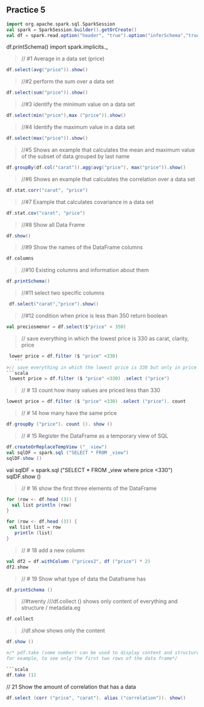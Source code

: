 ## Practice 5
```scala
import org.apache.spark.sql.SparkSession
val spark = SparkSession.builder().getOrCreate()
val df = spark.read.option("header", "true").option("inferSchema","true")csv("/home/karen/Documentos/DatosMasivosClase/BigData/Spark_DataFrame/P2-Mispriced-Diamonds.csv")
```

df.printSchema()
import spark.implicits._

>// #1 Average in a data set (price)
```scala
df.select(avg("price")).show()
```

>//#2  perform the sum over a data set
```scala
df.select(sum("price")).show()
```
>//#3 identify the minimum value on a data set
```scala
df.select(min("price"),max ("price")).show()
```
>//#4 Identify the maximum value in a data set
```scala
df.select(max("price")).show()
```
>//#5 Shows an example that calculates the mean and maximum value of the subset of data grouped by last name
```scala
df.groupBy(df.col("carat")).agg(avg("price"), max("price")).show()
```
>//#6 Shows an example that calculates the correlation over a data set
```scala
df.stat.corr("carat", "price")
```
>//#7 Example that calculates covariance in a data set
```scala
df.stat.cov("carat", "price")
```
>//#8  Show all Data Frame
```scala
df.show()
```
>//#9 Show the names of the DataFrame columns
```scala
df.columns
```
>//#10 Existing columns and information about them
```scala
df.printSchema()
```
>//#11 select two specific columns
```scala
 df.select("carat","price").show()
 ```
> //#12 condition when price is less than 350 return boolean
 ```scala
 val preciosmenor = df.select($"price" < 350)
```
> // save everything in which the lowest price is 330 as carat, clarity, price
 ```scala
  lower price = df.filter ($ "price" <330)
    ```
>// save everything in which the lowest price is 330 but only in price
 ```scala
  lowest price = df.filter ($ "price" <330) .select ("price")
  ```
      
>// # 13 count how many values ​​are priced less than 330
```scala
lowest price = df.filter ($ "price" <330) .select ("price"). count
```
 >// # 14 how many have the same price
 ```scala
 df.groupBy ("price"). count (). show ()
 ```
> // # 15 Register the DataFrame as a temporary view of SQL
```scala
df.createOrReplaceTempView ("_ view")
val sqlDF = spark.sql ("SELECT * FROM _view")
sqlDF.show ()
```
val sqlDF = spark.sql ("SELECT * FROM _view where price <330")
sqlDF.show ()
>// # 16 show the first three elements of the DataFrame

```scala
for (row <- df.head (3)) {
  val list println (row)
}

for (row <- df.head (3)) {
 val list list = row
   println (list)
}
```
>// # 18 add a new column
```scala
val df2 = df.withColumn ("pricex2", df ("price") * 2)
df2.show
```
>// # 19 Show what type of data the Dataframe has
```scala
df.printSchema ()
```
>//#twenty
>///df.collect () shows only content of everything and structure / metadata.eg
```scala
df.collect
```
> //df.show shows only the content
```scala
df.show ()

>/* pdf.take (some number) can be used to display content and structure / metadata for a limited number of rows for a very large data set. Note that it flattens the data and is displayed in a single row.
for example, to see only the first two rows of the data frame*/

```scala
df.take (1)
```
// 21 Show the amount of correlation that has a data

```scala
df.select (corr ("price", "carat"). alias ("correlation")). show()
```
